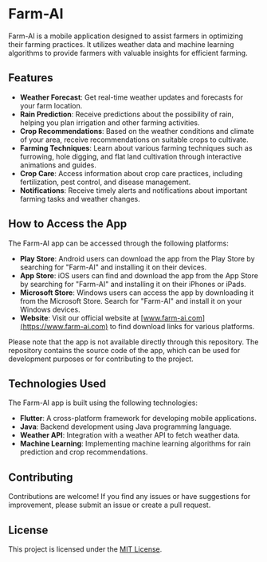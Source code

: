 # Farm-AI 

Farm-AI is a mobile application designed to assist farmers in optimizing their farming practices. It utilizes weather data and machine learning algorithms to provide farmers with valuable insights for efficient farming.

## Features

- **Weather Forecast**: Get real-time weather updates and forecasts for your farm location.
- **Rain Prediction**: Receive predictions about the possibility of rain, helping you plan irrigation and other farming activities.
- **Crop Recommendations**: Based on the weather conditions and climate of your area, receive recommendations on suitable crops to cultivate.
- **Farming Techniques**: Learn about various farming techniques such as furrowing, hole digging, and flat land cultivation through interactive animations and guides.
- **Crop Care**: Access information about crop care practices, including fertilization, pest control, and disease management.
- **Notifications**: Receive timely alerts and notifications about important farming tasks and weather changes.

## How to Access the App

The Farm-AI app can be accessed through the following platforms:

- **Play Store**: Android users can download the app from the Play Store by searching for "Farm-AI" and installing it on their devices.
- **App Store**: iOS users can find and download the app from the App Store by searching for "Farm-AI" and installing it on their iPhones or iPads.
- **Microsoft Store**: Windows users can access the app by downloading it from the Microsoft Store. Search for "Farm-AI" and install it on your Windows devices.
- **Website**: Visit our official website at [www.farm-ai.com](https://www.farm-ai.com) to find download links for various platforms.

Please note that the app is not available directly through this repository. The repository contains the source code of the app, which can be used for development purposes or for contributing to the project.

## Technologies Used

The Farm-AI app is built using the following technologies:

- **Flutter**: A cross-platform framework for developing mobile applications.
- **Java**: Backend development using Java programming language.
- **Weather API**: Integration with a weather API to fetch weather data.
- **Machine Learning**: Implementing machine learning algorithms for rain prediction and crop recommendations.

## Contributing

Contributions are welcome! If you find any issues or have suggestions for improvement, please submit an issue or create a pull request.

## License

This project is licensed under the [MIT License](LICENSE).


